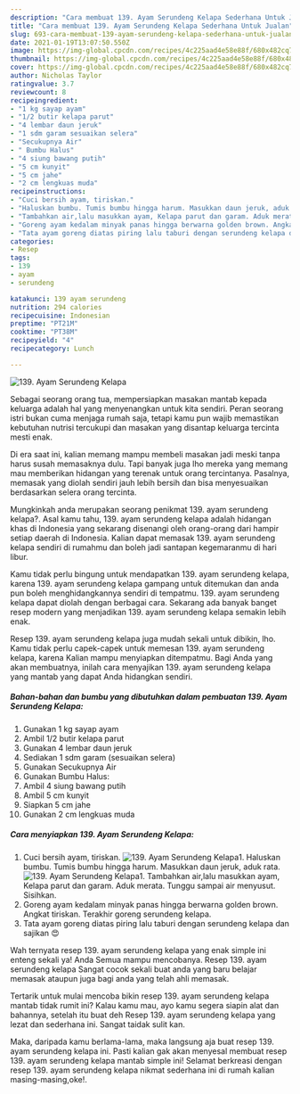```yaml
---
description: "Cara membuat 139. Ayam Serundeng Kelapa Sederhana Untuk Jualan"
title: "Cara membuat 139. Ayam Serundeng Kelapa Sederhana Untuk Jualan"
slug: 693-cara-membuat-139-ayam-serundeng-kelapa-sederhana-untuk-jualan
date: 2021-01-19T13:07:50.550Z
image: https://img-global.cpcdn.com/recipes/4c225aad4e58e88f/680x482cq70/139-ayam-serundeng-kelapa-foto-resep-utama.jpg
thumbnail: https://img-global.cpcdn.com/recipes/4c225aad4e58e88f/680x482cq70/139-ayam-serundeng-kelapa-foto-resep-utama.jpg
cover: https://img-global.cpcdn.com/recipes/4c225aad4e58e88f/680x482cq70/139-ayam-serundeng-kelapa-foto-resep-utama.jpg
author: Nicholas Taylor
ratingvalue: 3.7
reviewcount: 8
recipeingredient:
- "1 kg sayap ayam"
- "1/2 butir kelapa parut"
- "4 lembar daun jeruk"
- "1 sdm garam sesuaikan selera"
- "Secukupnya Air"
- " Bumbu Halus"
- "4 siung bawang putih"
- "5 cm kunyit"
- "5 cm jahe"
- "2 cm lengkuas muda"
recipeinstructions:
- "Cuci bersih ayam, tiriskan."
- "Haluskan bumbu. Tumis bumbu hingga harum. Masukkan daun jeruk, aduk rata."
- "Tambahkan air,lalu masukkan ayam, Kelapa parut dan garam. Aduk merata. Tunggu sampai air menyusut. Sisihkan."
- "Goreng ayam kedalam minyak panas hingga berwarna golden brown. Angkat tiriskan. Terakhir goreng serundeng kelapa."
- "Tata ayam goreng diatas piring lalu taburi dengan serundeng kelapa dan sajikan 😍"
categories:
- Resep
tags:
- 139
- ayam
- serundeng

katakunci: 139 ayam serundeng 
nutrition: 294 calories
recipecuisine: Indonesian
preptime: "PT21M"
cooktime: "PT38M"
recipeyield: "4"
recipecategory: Lunch

---
```



![139. Ayam Serundeng Kelapa](https://img-global.cpcdn.com/recipes/4c225aad4e58e88f/680x482cq70/139-ayam-serundeng-kelapa-foto-resep-utama.jpg)

Sebagai seorang orang tua, mempersiapkan masakan mantab kepada keluarga adalah hal yang menyenangkan untuk kita sendiri. Peran seorang istri bukan cuma menjaga rumah saja, tetapi kamu pun wajib memastikan kebutuhan nutrisi tercukupi dan masakan yang disantap keluarga tercinta mesti enak.

Di era  saat ini, kalian memang mampu membeli masakan jadi meski tanpa harus susah memasaknya dulu. Tapi banyak juga lho mereka yang memang mau memberikan hidangan yang terenak untuk orang tercintanya. Pasalnya, memasak yang diolah sendiri jauh lebih bersih dan bisa menyesuaikan berdasarkan selera orang tercinta. 



Mungkinkah anda merupakan seorang penikmat 139. ayam serundeng kelapa?. Asal kamu tahu, 139. ayam serundeng kelapa adalah hidangan khas di Indonesia yang sekarang disenangi oleh orang-orang dari hampir setiap daerah di Indonesia. Kalian dapat memasak 139. ayam serundeng kelapa sendiri di rumahmu dan boleh jadi santapan kegemaranmu di hari libur.

Kamu tidak perlu bingung untuk mendapatkan 139. ayam serundeng kelapa, karena 139. ayam serundeng kelapa gampang untuk ditemukan dan anda pun boleh menghidangkannya sendiri di tempatmu. 139. ayam serundeng kelapa dapat diolah dengan berbagai cara. Sekarang ada banyak banget resep modern yang menjadikan 139. ayam serundeng kelapa semakin lebih enak.

Resep 139. ayam serundeng kelapa juga mudah sekali untuk dibikin, lho. Kamu tidak perlu capek-capek untuk memesan 139. ayam serundeng kelapa, karena Kalian mampu menyiapkan ditempatmu. Bagi Anda yang akan membuatnya, inilah cara menyajikan 139. ayam serundeng kelapa yang mantab yang dapat Anda hidangkan sendiri.

<!--inarticleads1-->

##### Bahan-bahan dan bumbu yang dibutuhkan dalam pembuatan 139. Ayam Serundeng Kelapa:

1. Gunakan 1 kg sayap ayam
1. Ambil 1/2 butir kelapa parut
1. Gunakan 4 lembar daun jeruk
1. Sediakan 1 sdm garam (sesuaikan selera)
1. Gunakan Secukupnya Air
1. Gunakan  Bumbu Halus:
1. Ambil 4 siung bawang putih
1. Ambil 5 cm kunyit
1. Siapkan 5 cm jahe
1. Gunakan 2 cm lengkuas muda




<!--inarticleads2-->

##### Cara menyiapkan 139. Ayam Serundeng Kelapa:

1. Cuci bersih ayam, tiriskan.
<img src="https://img-global.cpcdn.com/steps/e67f0197a5597ee8/160x128cq70/139-ayam-serundeng-kelapa-langkah-memasak-1-foto.jpg" alt="139. Ayam Serundeng Kelapa">1. Haluskan bumbu. Tumis bumbu hingga harum. Masukkan daun jeruk, aduk rata.
<img src="https://img-global.cpcdn.com/steps/759222e816067b01/160x128cq70/139-ayam-serundeng-kelapa-langkah-memasak-2-foto.jpg" alt="139. Ayam Serundeng Kelapa">1. Tambahkan air,lalu masukkan ayam, Kelapa parut dan garam. Aduk merata. Tunggu sampai air menyusut. Sisihkan.
1. Goreng ayam kedalam minyak panas hingga berwarna golden brown. Angkat tiriskan. Terakhir goreng serundeng kelapa.
1. Tata ayam goreng diatas piring lalu taburi dengan serundeng kelapa dan sajikan 😍




Wah ternyata resep 139. ayam serundeng kelapa yang enak simple ini enteng sekali ya! Anda Semua mampu mencobanya. Resep 139. ayam serundeng kelapa Sangat cocok sekali buat anda yang baru belajar memasak ataupun juga bagi anda yang telah ahli memasak.

Tertarik untuk mulai mencoba bikin resep 139. ayam serundeng kelapa mantab tidak rumit ini? Kalau kamu mau, ayo kamu segera siapin alat dan bahannya, setelah itu buat deh Resep 139. ayam serundeng kelapa yang lezat dan sederhana ini. Sangat taidak sulit kan. 

Maka, daripada kamu berlama-lama, maka langsung aja buat resep 139. ayam serundeng kelapa ini. Pasti kalian gak akan menyesal membuat resep 139. ayam serundeng kelapa mantab simple ini! Selamat berkreasi dengan resep 139. ayam serundeng kelapa nikmat sederhana ini di rumah kalian masing-masing,oke!.

